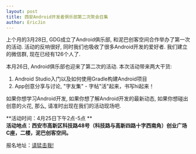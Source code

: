 ```yaml
---
layout: post
title: 西安Android开发者俱乐部第二次聚会召集
author: EricJin
---
```


上个月的3月28日, GDG成立了Android俱乐部, 和泥巴创客空间合作举办了第一次的活动. 活动的反响很好, 同时我们也吸收了很多Android开发的爱好者. 我们建立的微信群, 现在已经有126个人了.

本月26日, Android俱乐部也迎来了第二次的活动. 本次活动带来两大干货:

1. Android Studio入门以及如何使用Gradle构建Android项目
2. App创意分享与讨论, "字友集" - 字帖"活"起来，书写hi起来！

如果你想学习Android开发, 如果你想了解Android开发的最新动态, 如果你想碰出创意的火花, 那么, 请准时出现在我们的活动现场吧.

**活动时间：4月25日下午2点-5点 **  
**活动地点：西安市高新区科技路48号（科技路与高新四路十字西南角）创业广场C座，二楼，泥巴创客空间。**

报名地址：[请猛击我!](https://www.gdgdocs.org/forms/d/13nELzGvN0AYbxETdd9zjdP7phuMAGKo4To0t3HChk9s/viewform
)
